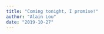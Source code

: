 ```yaml
---
title: "Coming tonight, I promise!"
author: "Alain Lou"
date: "2019-10-27"
---
```

<!-- I finished my first co-op term at the end of April this year. I think I've learned a lot about the tech industry and even more about myself!

I worked as a TSA (Technical Systems Analyst) in OLB (online banking) at RBC (Royal Bank of Canada) in downtown Toronto. -->
